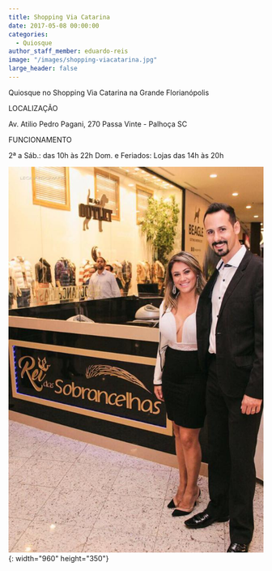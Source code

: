 ```yaml
---
title: Shopping Via Catarina
date: 2017-05-08 00:00:00
categories:
  - Quiosque
author_staff_member: eduardo-reis
image: "/images/shopping-viacatarina.jpg"
large_header: false
---
```


Quiosque no Shopping Via Catarina na Grande Florianópolis

LOCALIZAÇÃO

Av. Atilio Pedro Pagani, 270
Passa Vinte - Palhoça SC

FUNCIONAMENTO

2ª a Sáb.: das 10h às 22h
Dom. e Feriados:
Lojas das 14h às 20h

![](/images/viacatarina.jpg){: width="960" height="350"}
